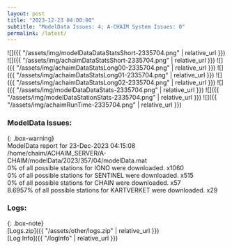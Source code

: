 ```yaml
---
layout: post
title: "2023-12-23 04:00:00"
subtitle: "ModelData Issues: 4; A-CHAIM System Issues: 0"
permalink: /latest/
---
```


![]({{ "/assets/img/modelDataDataStatsShort-2335704.png" | relative_url }})
![]({{ "/assets/img/achaimDataStatsShort-2335704.png" | relative_url }})
![]({{ "/assets/img/achaimDataStatsLong00-2335704.png" | relative_url }})
![]({{ "/assets/img/achaimDataStatsLong01-2335704.png" | relative_url }})
![]({{ "/assets/img/achaimDataStatsLong02-2335704.png" | relative_url }})
![]({{ "/assets/img/modelDataDataStats-2335704.png" | relative_url }})
![]({{ "/assets/img/modelDataStationStats-2335704.png" | relative_url }})
![]({{ "/assets/img/achaimRunTime-2335704.png" | relative_url }})


### ModelData Issues:  
  
{: .box-warning}  
 ModelData report for 23-Dec-2023 04:15:08   
 /home/chaim/ACHAIM_SERVER/A-CHAIM/modelData/2023/357/04/modelData.mat   
 0% of all possible stations for IONO were downloaded. x1060   
 0% of all possible stations for SENTINEL were downloaded. x515   
 0% of all possible stations for CHAIN were downloaded. x57   
 8.6957% of all possible stations for KARTVERKET were downloaded. x29   
  


### Logs:  
  
{: .box-note}  
[Logs.zip]({{ "/assets/other/logs.zip" | relative_url }})  
[Log Info]({{ "/logInfo" | relative_url }})  
